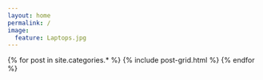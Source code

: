```yaml
---
layout: home
permalink: /
image:
  feature: Laptops.jpg
---
```


<div class="tiles">

<div class="tiles">
{% for post in site.categories.* %}
  {% include post-grid.html %}
{% endfor %}
</div><!-- /.tiles -->

</div><!-- /.tiles -->
